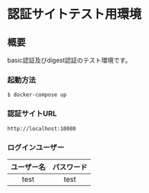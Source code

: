 認証サイトテスト用環境
=======================


## 概要
basic認証及びdigest認証のテスト環境です。

### 起動方法

```
$ docker-compose up
```

### 認証サイトURL

`http://localhost:10080 `

### ログインユーザー

| ユーザー名 | パスワード |
|:---------:|:---------:|
| test      |   test    |


